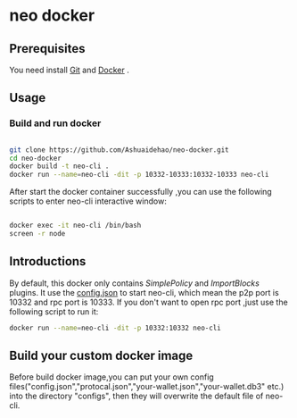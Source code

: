# neo docker

## Prerequisites

You need install [Git](https://git-scm.com/download/) and [Docker](https://docs.docker.com/install/) .

## Usage

### Build and run docker


```sh

git clone https://github.com/Ashuaidehao/neo-docker.git
cd neo-docker
docker build -t neo-cli .
docker run --name=neo-cli -dit -p 10332-10333:10332-10333 neo-cli

```

After start the docker container successfully ,you can use the following scripts to enter neo-cli interactive window:

```sh

docker exec -it neo-cli /bin/bash
screen -r node

```

## Introductions

By default, this docker only contains *SimplePolicy* and *ImportBlocks* plugins.
It use the [config.json](https://github.com/Ashuaidehao/neo-docker/blob/master/configs/config.json) to start neo-cli, which mean the p2p port is 10332 and rpc port is 10333. If you don't want to open rpc port ,just use the following script to run it:

```sh
docker run --name=neo-cli -dit -p 10332:10332 neo-cli
```
## Build your custom docker image

Before build docker image,you can put your own config files("config.json","protocal.json","your-wallet.json","your-wallet.db3" etc.) into the directory "configs", then they will overwrite the default file of neo-cli.
